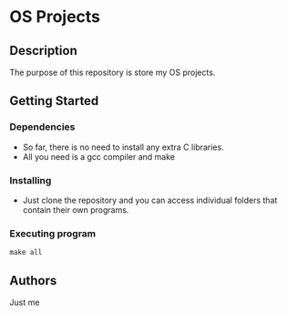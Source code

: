 # OS Projects

## Description

The purpose of this repository is store my OS projects.

## Getting Started

### Dependencies

* So far, there is no need to install any extra C libraries.
* All you need is a gcc compiler and make

### Installing

* Just clone the repository and you can access individual folders that contain their own programs.

### Executing program

```
make all
```

## Authors
 Just me
